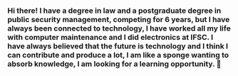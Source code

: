 ### Hi there! I have a degree in law and a postgraduate degree in public security management, competing for 6 years, but I have always been connected to technology, I have worked all my life with computer maintenance and I did electronics at IFSC. I have always believed that the future is technology and I think I can contribute and produce a lot, I am like a sponge wanting to absorb knowledge, I am looking for a learning opportunity. 👋
<!--
**victordandolini/victordandolini** is a ✨ _special_ ✨ repository because its `README.md` (this file) appears on your GitHub profile.

Here are some ideas to get you started:

- 🔭 I’m currently working on ...
- 🌱 I’m currently learning ...
- 👯 I’m looking to collaborate on ...
- 🤔 I’m looking for help with ...
- 💬 Ask me about ...
- 📫 How to reach me: ...
- 😄 Pronouns: ...
- ⚡ Fun fact: ...
-->
